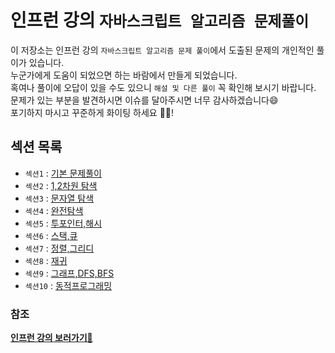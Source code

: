 # 인프런 강의 `자바스크립트 알고리즘 문제풀이`

이 저장소는 인프런 강의 `자바스크립트 알고리즘 문제 풀이`에서 도출된 문제의 개인적인 풀이가 있습니다.  
누군가에게 도움이 되었으면 하는 바람에서 만들게 되었습니다.  
혹여나 풀이에 오답이 있을 수도 있으니 `해설 및 다른 풀이` 꼭 확인해 보시기 바랍니다.  
문제가 있는 부분을 발견하시면 이슈를 달아주시면 너무 감사하겠습니다😄  
포기하지 마시고 꾸준하게 화이팅 하세요 💪🏻!

## 섹션 목록

- `섹션1` : [기본 문제풀이](section1)
- `섹션2` : [1,2차원 탐색](section2)
- `섹션3` : [문자열 탐색](section3)
- `섹션4` : [완전탐색](section4)
- `섹션5` : [투포인터,해시](section5)
- `섹션6` : [스택,큐](section6)
- `섹션7` : [정렬,그리디](section7)
- `섹션8` : [재귀](section8)
- `섹션9` : [그래프,DFS,BFS](section9)
- `섹션10` : [동적프로그래밍](section10)

### 참조

**[인프런 강의 보러가기🍃](https://www.inflearn.com/course/%EC%9E%90%EB%B0%94%EC%8A%A4%ED%81%AC%EB%A6%BD%ED%8A%B8-%EC%95%8C%EA%B3%A0%EB%A6%AC%EC%A6%98-%EB%AC%B8%EC%A0%9C%ED%92%80%EC%9D%B4)**
